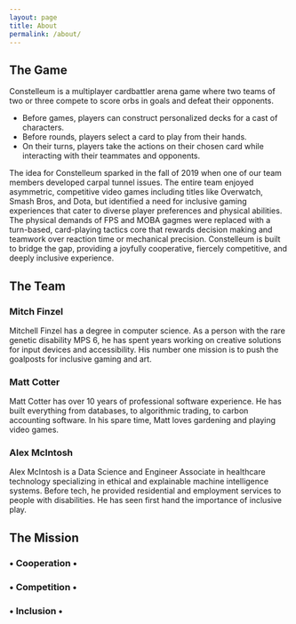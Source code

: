 ```yaml
---
layout: page
title: About
permalink: /about/
---
```


## The Game

Constelleum is a multiplayer cardbattler arena game
where two teams of two or three compete
to score orbs in goals and defeat their opponents.

- Before games, players can construct personalized decks for a cast of characters.
- Before rounds, players select a card to play from their hands.
- On their turns, players take the actions on their chosen card
  while interacting with their teammates and opponents.

The idea for Constelleum sparked in the fall of 2019
when one of our team members developed carpal tunnel issues.
The entire team enjoyed asymmetric, competitive video games
including titles like Overwatch, Smash Bros, and Dota,
but identified a need for inclusive gaming experiences
that cater to diverse player preferences and physical abilities.
The physical demands of FPS and MOBA gagmes were replaced
with a turn-based, card-playing tactics core
that rewards decision making and teamwork
over reaction time or mechanical precision.
Constelleum is built to bridge the gap,
providing a joyfully cooperative,
fiercely competitive,
and deeply inclusive experience.

## The Team

### Mitch Finzel

Mitchell Finzel has a degree in computer science.
As a person with the rare genetic disability MPS 6,
he has spent years working on creative solutions
for input devices and accessibility.
His number one mission is to push the goalposts for inclusive gaming and art.

### Matt Cotter

Matt Cotter has over 10 years of professional software experience.
He has built everything from databases,
to algorithmic trading,
to carbon accounting software.
In his spare time, Matt loves gardening and playing video games.

### Alex McIntosh

Alex McIntosh is a Data Science and Engineer Associate in healthcare technology
specializing in ethical and explainable machine intelligence systems.
Before tech, he provided residential and employment services
to people with disabilities.
He has seen first hand the importance of inclusive play.

## The Mission

### &bull; Cooperation &bull;

### &bull; Competition &bull;

### &bull; Inclusion &bull;
